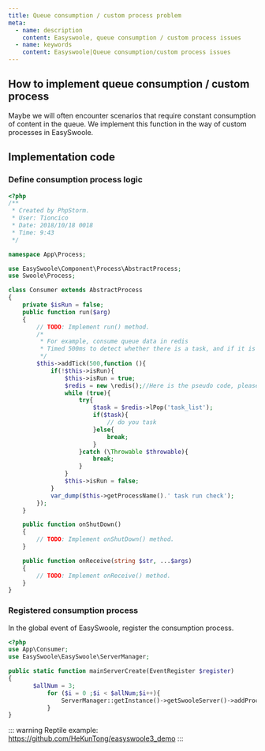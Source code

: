 ```yaml
---
title: Queue consumption / custom process problem
meta:
  - name: description
    content: Easyswoole, queue consumption / custom process issues
  - name: keywords
    content: Easyswoole|Queue consumption/custom process issues
---
```

## How to implement queue consumption / custom process
Maybe we will often encounter scenarios that require constant consumption of content in the queue. We implement this function in the way of custom processes in EasySwoole.
## Implementation code
### Define consumption process logic
```php
<?php
/**
 * Created by PhpStorm.
 * User: Tioncico
 * Date: 2018/10/18 0018
 * Time: 9:43
 */

namespace App\Process;

use EasySwoole\Component\Process\AbstractProcess;
use Swoole\Process;

class Consumer extends AbstractProcess
{
    private $isRun = false;
    public function run($arg)
    {
        // TODO: Implement run() method.
        /*
         * For example, consume queue data in redis
         * Timed 500ms to detect whether there is a task, and if it is a while loop execution
         */
        $this->addTick(500,function (){
            if(!$this->isRun){
                $this->isRun = true;
                $redis = new \redis();//Here is the pseudo code, please establish a connection or maintain a redis connection.
                while (true){
                    try{
                        $task = $redis->lPop('task_list');
                        if($task){
                            // do you task
                        }else{
                            break;
                        }
                    }catch (\Throwable $throwable){
                        break;
                    }
                }
                $this->isRun = false;
            }
            var_dump($this->getProcessName().' task run check');
        });
    }

    public function onShutDown()
    {
        // TODO: Implement onShutDown() method.
    }

    public function onReceive(string $str, ...$args)
    {
        // TODO: Implement onReceive() method.
    }
}
```

### Registered consumption process
In the global event of EasySwoole, register the consumption process.
```php
<?php
use App\Consumer;
use EasySwoole\EasySwoole\ServerManager;

public static function mainServerCreate(EventRegister $register)
{
       $allNum = 3;
           for ($i = 0 ;$i < $allNum;$i++){
               ServerManager::getInstance()->getSwooleServer()->addProcess((new Consumer("consumer_{$i}"))->getProcess());
           }
}
```


::: warning 
 Reptile example: https://github.com/HeKunTong/easyswoole3_demo
:::

